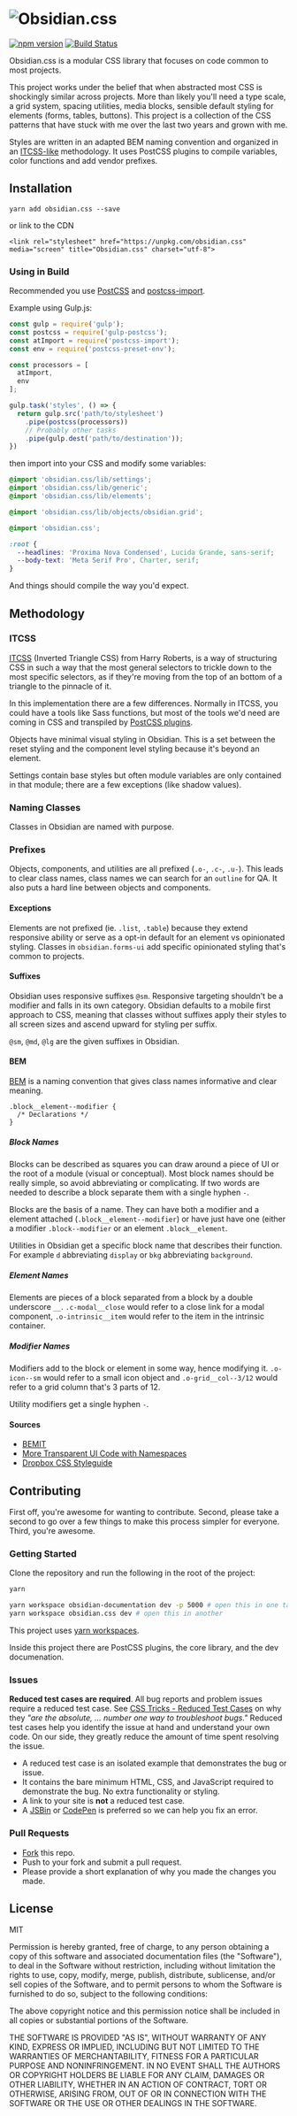 # ![Obsidian.css](http://cl.ly/2T0B352h1d1n/obsidian-header.png)

[![npm version](https://badge.fury.io/js/obsidian.css.svg)](https://badge.fury.io/js/obsidian.css)
[![Build Status](https://travis-ci.org/charliewilco/obsidian.svg?branch=master)](https://travis-ci.org/charliewilco/obsidian)

Obsidian.css is a modular CSS library that focuses on code common to most projects.

This project works under the belief that when abstracted most CSS is shockingly similar across projects. More than likely you'll need a type scale, a grid system, spacing utilities, media blocks, sensible default styling for elements (forms, tables, buttons). This project is a collection of the CSS patterns that have stuck with me over the last two years and grown with me.

Styles are written in an adapted BEM naming convention and organized in an [ITCSS-like](/itcss) methodology. It uses PostCSS plugins to compile variables, color functions and add vendor prefixes.

## Installation

```
yarn add obsidian.css --save
```

or link to the CDN

```markup
<link rel="stylesheet" href="https://unpkg.com/obsidian.css" media="screen" title="Obsidian.css" charset="utf-8">
```

### Using in Build

Recommended you use [PostCSS](https://github.com/postcss/postcss) and [postcss-import](https://github.com/postcss/postcss-import).

Example using Gulp.js:

```js
const gulp = require('gulp');
const postcss = require('gulp-postcss');
const atImport = require('postcss-import');
const env = require('postcss-preset-env');

const processors = [
  atImport,
  env
];

gulp.task('styles', () => {
  return gulp.src('path/to/stylesheet')
    .pipe(postcss(processors))
    // Probably other tasks
    .pipe(gulp.dest('path/to/destination'));
})

```
then import into your CSS and modify some variables:

```css
@import 'obsidian.css/lib/settings';
@import 'obsidian.css/lib/generic';
@import 'obsidian.css/lib/elements';

@import 'obsidian.css/lib/objects/obsidian.grid';
```

```css
@import 'obsidian.css';

:root {
  --headlines: 'Proxima Nova Condensed', Lucida Grande, sans-serif;
  --body-text: 'Meta Serif Pro', Charter, serif;
}
```

And things should compile the way you'd expect.

## Methodology

### ITCSS

[ITCSS](https://www.youtube.com/watch?v=1OKZOV-iLj4) (Inverted Triangle CSS) from Harry Roberts, is a way of structuring CSS in such a way that the most general selectors to trickle down to the most specific selectors, as if they're moving from the top of an bottom of a triangle to the pinnacle of it.


In this implementation there are a few differences. Normally in ITCSS, you could have a tools like Sass functions, but most of the tools we'd need are coming in CSS and transpiled by [PostCSS plugins](https://postcss.org/).

Objects have minimal visual styling in Obsidian. This is a set between the reset styling and the component level styling because it's beyond an element.

Settings contain base styles but often module variables are only contained in that module; there are a few exceptions (like shadow values).

### Naming Classes

Classes in Obsidian are named with purpose.

### Prefixes

Objects, components, and utilities are all prefixed (`.o-`, `.c-`, `.u-`). This leads to clear class names, class names we can search for an `outline` for QA. It also puts a hard line between objects and components.

#### Exceptions

Elements are not prefixed (ie. `.list`, `.table`) because they extend responsive ability or serve as a opt-in default for an element vs opinionated styling. Classes in `obsidian.forms-ui` add specific opinionated styling that's common to projects.

#### Suffixes

Obsidian uses responsive suffixes `@sm`. Responsive targeting shouldn't be a modifier and falls in its own category. Obsidian defaults to a mobile first approach to CSS, meaning that classes without suffixes apply their styles to all screen sizes and ascend upward for styling per suffix.

`@sm`, `@md`, `@lg` are the given suffixes in Obsidian.

#### BEM

[BEM](https://en.bem.info/) is a naming convention that gives class names informative and clear meaning.

```
.block__element--modifier {
  /* Declarations */
}
```

##### Block Names

Blocks can be described as squares you can draw around a piece of UI or the root of a module (visual or conceptual). Most block names should be really simple, so avoid abbreviating or complicating. If two words are needed to describe a block separate them with a single hyphen `-`.

Blocks are the basis of a name. They can have both a modifier and a element attached (`.block__element--modifier`) or have just have one (either a modifier `.block--modifier` or an element `.block__element`.

Utilities in Obsidian get a specific block name that describes their function. For example `d` abbreviating `display` or `bkg` abbreviating `background`.

##### Element Names

Elements are pieces of a block separated from a block by a double underscore `__`. `.c-modal__close` would refer to a close link for a modal component, `.o-intrinsic__item` would refer to the item in the intrinsic container.

##### Modifier Names

Modifiers add to the block or element in some way, hence modifying it. `.o-icon--sm` would refer to a small icon object and `.o-grid__col--3/12` would refer to a grid column that's 3 parts of 12.

Utility modifiers get a single hyphen `-`.

#### Sources

- [BEMIT](http://csswizardry.com/2015/08/bemit-taking-the-bem-naming-convention-a-step-further/)
- [More Transparent UI Code with Namespaces](http://csswizardry.com/2015/03/more-transparent-ui-code-with-namespaces/)
- [Dropbox CSS Styleguide](https://github.com/dropbox/css-style-guide)


## Contributing

First off, you're awesome for wanting to contribute. Second, please take a second to go over a few things to make this process simpler for everyone. Third, you're awesome.

### Getting Started

Clone the repository and run the following in the root of the project:

```sh
yarn

yarn workspace obsidian-documentation dev -p 5000 # open this in one tab
yarn workspace obsidian.css dev # open this in another
```

This project uses [yarn workspaces](https://yarnpkg.com/en/docs/workspaces).

Inside this project there are PostCSS plugins, the core library, and the dev documenation.

### Issues

**Reduced test cases are required**. All bug reports and problem issues require a reduced test case. See [CSS Tricks - Reduced Test Cases](http://css-tricks.com/reduced-test-cases/) on why they _"are the absolute, ... number one way to troubleshoot bugs."_ Reduced test cases help you identify the issue at hand and understand your own code. On our side, they greatly reduce the amount of time spent resolving the issue.

- A reduced test case is an isolated example that demonstrates the bug or issue.
- It contains the bare minimum HTML, CSS, and JavaScript required to demonstrate the bug. No extra functionality or styling.
- A link to your site is **not** a reduced test case.
- A [JSBin](http://jsbin.com/) or [CodePen](http://codepen.io) is preferred so we can help you fix an error.

### Pull Requests

- [Fork](https://github.com/charlespeters/obsidian#fork-destination-box) this repo.
- Push to your fork and submit a pull request.
- Please provide a short explanation of why you made the changes you made.

## License

MIT

Permission is hereby granted, free of charge, to any person obtaining a copy of this software and associated documentation files (the "Software"), to deal in the Software without restriction, including without limitation the rights to use, copy, modify, merge, publish, distribute, sublicense, and/or sell copies of the Software, and to permit persons to whom the Software is furnished to do so, subject to the following conditions:

The above copyright notice and this permission notice shall be included in all copies or substantial portions of the Software.

THE SOFTWARE IS PROVIDED "AS IS", WITHOUT WARRANTY OF ANY KIND, EXPRESS OR IMPLIED, INCLUDING BUT NOT LIMITED TO THE WARRANTIES OF MERCHANTABILITY, FITNESS FOR A PARTICULAR PURPOSE AND NONINFRINGEMENT. IN NO EVENT SHALL THE AUTHORS OR COPYRIGHT HOLDERS BE LIABLE FOR ANY CLAIM, DAMAGES OR OTHER LIABILITY, WHETHER IN AN ACTION OF CONTRACT, TORT OR OTHERWISE, ARISING FROM, OUT OF OR IN CONNECTION WITH THE SOFTWARE OR THE USE OR OTHER DEALINGS IN THE SOFTWARE.
